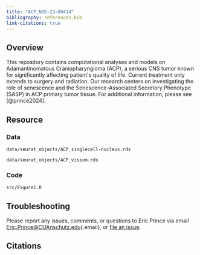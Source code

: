 ```yaml
---
title: "ACP_NOD-23-00414"
bibliography: references.bib
link-citations: true
---
```


## Overview

This repository contains computational analyses and models on Adamantinomatous Craniopharyngioma (ACP), a serious CNS tumor known for significantly affecting patient's quality of life. Current treatment only extends to surgery and radiation. Our research centers on investigating the role of senescence and the Senescence-Associated Secretory Phenotype (SASP) in ACP primary tumor tissue. For additional information, please see [@prince2024].

## Resource

### Data

`data/seurat_objects/ACP_singlecell-nucleus.rds`

`data/seurat_objects/ACP_visium.rds`


### Code

`src/Figure1.R`

## Troubleshooting

Please report any issues, comments, or questions to Eric Prince via email [Eric.Prince\@CUAnschutz.edu](mailto:Eric.Prince@CUAnschutz.edu){.email}, or [file an issue](https://github.com/LeRicNet/ACP_NOD-23-00414/issues).

## Citations
